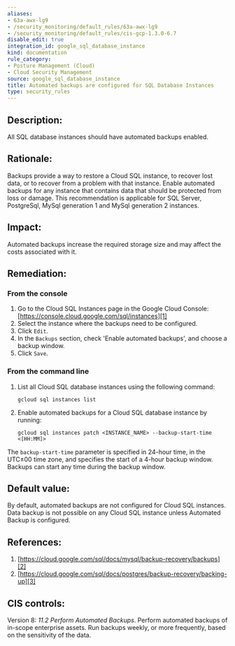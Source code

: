 ```yaml
---
aliases:
- 63a-awx-lg9
- /security_monitoring/default_rules/63a-awx-lg9
- /security_monitoring/default_rules/cis-gcp-1.3.0-6.7
disable_edit: true
integration_id: google_sql_database_instance
kind: documentation
rule_category:
- Posture Management (Cloud)
- Cloud Security Management
source: google_sql_database_instance
title: Automated backups are configured for SQL Database Instances
type: security_rules
---
```


## Description: 
All SQL database instances should have automated backups enabled.

## Rationale: 
Backups provide a way to restore a Cloud SQL instance, to recover lost data, or to recover from
a problem with that instance. Enable automated backups for any instance that
contains data that should be protected from loss or damage. This recommendation is
applicable for SQL Server, PostgreSql, MySql generation 1 and MySql generation 2
instances.

## Impact: 
Automated backups increase the required storage size and may affect the costs associated with it.

## Remediation: 

### From the console
1. Go to the Cloud SQL Instances page in the Google Cloud Console:
[https://console.cloud.google.com/sql/instances][1]
2. Select the instance where the backups need to be configured.
3. Click `Edit`.
4. In the `Backups` section, check 'Enable automated backups', and choose a backup window.
5. Click `Save`.

### From the command line

1. List all Cloud SQL database instances using the following command:
   ```
   gcloud sql instances list
   ```
2. Enable automated backups for a Cloud SQL database instance by running:
   ```
   gcloud sql instances patch <INSTANCE_NAME> --backup-start-time <[HH:MM]>
   ```

The `backup-start-time` parameter is specified in 24-hour time, in the UTC±00 time zone,
and specifies the start of a 4-hour backup window. Backups can start any time during the
backup window.

## Default value:
By default, automated backups are not configured for Cloud SQL instances. Data backup is
not possible on any Cloud SQL instance unless Automated Backup is configured.

## References:
1. [https://cloud.google.com/sql/docs/mysql/backup-recovery/backups][2]
2. [https://cloud.google.com/sql/docs/postgres/backup-recovery/backing-up][3]

[1]: https://console.cloud.google.com/sql/instances
[2]: https://cloud.google.com/sql/docs/mysql/backup-recovery/backups
[3]: https://cloud.google.com/sql/docs/postgres/backup-recovery/backing-up

## CIS controls:

Version 8: _11.2 Perform Automated Backups_. Perform automated backups of in-scope enterprise assets. Run backups weekly,
or more frequently, based on the sensitivity of the data.
